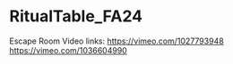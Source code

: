 # RitualTable_FA24
 Escape Room
Video links: https://vimeo.com/1027793948
https://vimeo.com/1036604990
